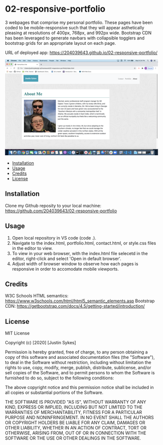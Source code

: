 # 02-responsive-portfolio

3 webpages that comprise my personal portfolio. These pages have been coded to be mobile-responsive such that they will appear asthetically pleasing at resolutions of 400px, 768px, and 992px wide. Bootstrap CDN has been leveraged to generate navbars with collapsible togglers and bootstrap grids for an appropriate layout on each page.

URL of deployed app: https://204039643.github.io/02-responsive-portfolio/

![screenshotofmywebpage](./Assets/Images/myportfolioscreenshot1.png)

- [Installation](#installation)
- [Usage](#usage)
- [Credits](#credits)
- [License](#license)

## Installation

Clone my Github reposity to your local machine: https://github.com/204039643/02-responsive-portfolio

## Usage

1. Open local repository in VS code (code .).
2. Navigate to the index.html, portfolio.html, contact.html, or style.css files in the editor to view.
3. To view in your web browser, with the index.html file selecetd in the editor, right-click and select 'Open in default browser'.
4. Adjust width of browser window to observe how each pages is responsive in order to accomodate mobile viewports.

## Credits

W3C Schools HTML semantics: https://www.w3schools.com/html/html5_semantic_elements.asp
Bootstrap CDN: https://getbootstrap.com/docs/4.5/getting-started/introduction/

## License

MIT License

Copyright (c) [2020] [Justin Sykes]

Permission is hereby granted, free of charge, to any person obtaining a copy
of this software and associated documentation files (the "Software"), to deal
in the Software without restriction, including without limitation the rights
to use, copy, modify, merge, publish, distribute, sublicense, and/or sell
copies of the Software, and to permit persons to whom the Software is
furnished to do so, subject to the following conditions:

The above copyright notice and this permission notice shall be included in all
copies or substantial portions of the Software.

THE SOFTWARE IS PROVIDED "AS IS", WITHOUT WARRANTY OF ANY KIND, EXPRESS OR
IMPLIED, INCLUDING BUT NOT LIMITED TO THE WARRANTIES OF MERCHANTABILITY,
FITNESS FOR A PARTICULAR PURPOSE AND NONINFRINGEMENT. IN NO EVENT SHALL THE
AUTHORS OR COPYRIGHT HOLDERS BE LIABLE FOR ANY CLAIM, DAMAGES OR OTHER
LIABILITY, WHETHER IN AN ACTION OF CONTRACT, TORT OR OTHERWISE, ARISING FROM,
OUT OF OR IN CONNECTION WITH THE SOFTWARE OR THE USE OR OTHER DEALINGS IN THE
SOFTWARE.
